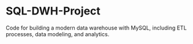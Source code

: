 # SQL-DWH-Project
Code for building a modern data warehouse with MySQL, including ETL processes, data modeling, and analytics.
